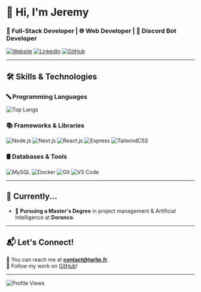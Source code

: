 # 👋 Hi, I'm Jeremy 

### 🚀 Full-Stack Developer | 🌐 Web Developer | 🤖 Discord Bot Developer 

[![Website](https://img.shields.io/badge/🌐-Website-green?style=flat-square)](https://tarlie.fr)
[![LinkedIn](https://img.shields.io/badge/🔗-LinkedIn-yellow?style=flat-square)](https://www.linkedin.com/in/jeremy-tarlie)
[![GitHub](https://img.shields.io/badge/⚙️-GitHub-blue?style=flat-square)](https://github.com/Jeremy-Tarlie)

---

## 🛠️ Skills & Technologies

### 🔤 Programming Languages
![Top Langs](https://github-readme-stats.vercel.app/api/top-langs/?username=Jeremy-Tarlie&hide=hack,ejs,shell&layout=compact&langs_count=20&theme=radical&hide_progress=true)


### 📚 Frameworks & Libraries
![Node.js](https://img.shields.io/badge/-Node.js-339933?style=flat-square&logo=node.js&logoColor=white)
![Next.js](https://img.shields.io/badge/-Next.js-000000?style=flat-square&logo=next.js&logoColor=white)
![React.js](https://img.shields.io/badge/-React-61DAFB?style=flat-square&logo=react&logoColor=white)
![Express](https://img.shields.io/badge/-Express.js-000000?style=flat-square&logo=express&logoColor=white)
![TailwindCSS](https://img.shields.io/badge/-TailwindCSS-06B6D4?style=flat-square&logo=tailwindcss&logoColor=white)

### 🛢️ Databases & Tools
![MySQL](https://img.shields.io/badge/-MySQL-4479A1?style=flat-square&logo=mysql&logoColor=white)
![Docker](https://img.shields.io/badge/-Docker-2496ED?style=flat-square&logo=docker&logoColor=white)
![Git](https://img.shields.io/badge/-Git-F05032?style=flat-square&logo=git&logoColor=white)
![VS Code](https://img.shields.io/badge/-VSCode-007ACC?style=flat-square&logo=visualstudiocode&logoColor=white)


---

## 🎯 Currently...

- 📘 **Pursuing a Master's Degree** in project management & Artificial Intelligence at **Doranco**.

---

## 📬 Let's Connect!

📧 You can reach me at **[contact@tarlie.fr](mailto:contact@tarlie.fr)**.  
🌟 Follow my work on [GitHub](https://github.com/Jeremy-Tarlie)!

---

![Profile Views](https://komarev.com/ghpvc/?username=Jeremy-Tarlie&color=blue&style=for-the-badge)

